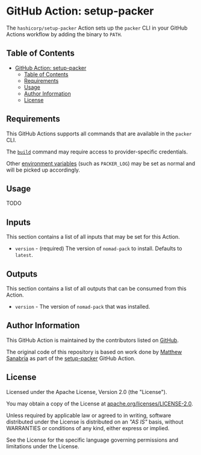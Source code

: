 # GitHub Action: setup-packer

The `hashicorp/setup-packer` Action sets up the `packer` CLI in your GitHub Actions workflow by adding the binary to `PATH`.

## Table of Contents

- [GitHub Action: setup-packer](#github-action-setup-packer)
  - [Table of Contents](#table-of-contents)
  - [Requirements](#requirements)
  - [Usage](#usage)
  - [Author Information](#author-information)
  - [License](#license)

## Requirements

This GitHub Actions supports all commands that are available in the `packer` CLI.

The [`build`](https://www.packer.io/docs/commands/build) command may require access to provider-specific credentials.

Other [environment variables](https://www.packer.io/docs/commands#environment-variables) (such as `PACKER_LOG`) may be set as normal and will be picked up accordingly.

## Usage

TODO

## Inputs

This section contains a list of all inputs that may be set for this Action.

- `version` - (required) The version of `nomad-pack` to install. Defaults to `latest`.

## Outputs

This section contains a list of all outputs that can be consumed from this Action.

- `version` -  The version of `nomad-pack` that was installed.

## Author Information

This GitHub Action is maintained by the contributors listed on [GitHub](https://github.com/hashicorp/setup-packer/graphs/contributors).

The original code of this repository is based on work done by [Matthew Sanabria](https://github.com/sudomateo) as part of the [setup-packer](https://github.com/sudomateo/setup-packer) GitHub Action.

## License

Licensed under the Apache License, Version 2.0 (the "License").

You may obtain a copy of the License at [apache.org/licenses/LICENSE-2.0](http://www.apache.org/licenses/LICENSE-2.0).

Unless required by applicable law or agreed to in writing, software distributed under the License is distributed on an _"AS IS"_ basis, without WARRANTIES or conditions of any kind, either express or implied.

See the License for the specific language governing permissions and limitations under the License.
